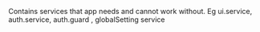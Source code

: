 Contains services that app needs and cannot work without. Eg ui.service, auth.service, auth.guard , globalSetting service